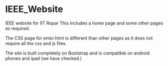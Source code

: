 # IEEE_Website
IEEE website for IIT Ropar
This includes a home page and some other pages as required.

The CSS page for enter.html is different than other pages as it does not require all the css and js files.

The site is built completely on Bootstrap and is compatible on android phones and ipad (we have checked.) 